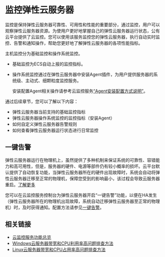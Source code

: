 # 监控弹性云服务器<a name="ecs_03_1001"></a>

监控是保持弹性云服务器可靠性、可用性和性能的重要部分，通过监控，用户可以观察弹性云服务器资源。为使用户更好地掌握自己的弹性云服务器运行状态，公有云平台提供了云监控。您可以使用该服务监控您的弹性云服务器，执行自动实时监控、告警和通知操作，帮助您更好地了解弹性云服务器的各项性能指标。

主机监控分为基础监控和操作系统监控。

-   基础监控为ECS自动上报的监控指标。
-   操作系统监控通过在弹性云服务器中安装Agent插件，为用户提供服务器的系统级、主动式、细颗粒度监控服务。

    安装配置Agent相关操作请参考云监控服务[“Agent安装配置方式说明”](https://support.huaweicloud.com/usermanual-ces/ces_01_0027.html)。


通过后续章节，您可以了解以下内容：

-   弹性云服务器当前支持的基础监控指标
-   弹性云服务器操作系统监控的监控指标（安装Agent）
-   如何自定义弹性云服务器告警规则
-   如何查看弹性云服务器运行状态进行日常监控

## 一键告警<a name="section1859916445012"></a>

弹性云服务器运行在物理机上，虽然提供了多种机制来保证系统的可靠性、容错能力和高可用性，但是，服务器的硬件、电源等部件仍有较小概率的损坏。云平台默认提供了自动恢复功能，当弹性云服务器所在的硬件出现故障时，系统会自动将弹性云服务器迁移至正常的物理机，保障您受到的影响最小，该过程会导致云服务器重启。[了解更多](https://support.huaweicloud.com/ecs_faq/ecs_faq_0103.html)

您可以在云监控服务控制台为弹性云服务器开启“一键告警”功能，以便在HA发生（弹性云服务器所在的物理机出现故障，系统自动迁移弹性云服务器至正常的物理机）时，及时获得通知。配置方法请参见[一键告警](https://support.huaweicloud.com/usermanual-ces/zh-cn_topic_0171694487.html)。

## 相关链接<a name="section16368143915287"></a>

-   [云监控服务功能总览](https://support.huaweicloud.com/function-ces/index.html)
-   [Windows云服务器带宽和CPU利用率高问题排查方法](https://support.huaweicloud.com/ecs_faq/zh-cn_topic_0167429328.html)
-   [Linux云服务器带宽和CPU占用率高问题排查方法](https://support.huaweicloud.com/ecs_faq/zh-cn_topic_0167429329.html)

